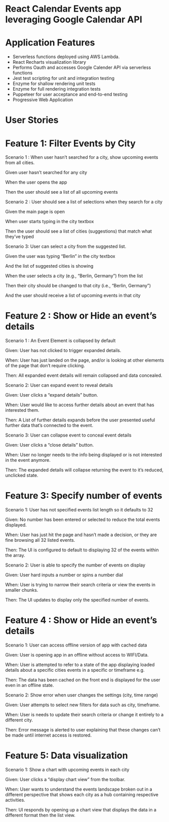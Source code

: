# React Calendar Events app leveraging Google Calendar API 

# Application Features 

- Serverless functions deployed using AWS Lambda. 
- React Recharts visualization library
- Performs Oauth and accesses Google Calender API via serverless functions
- Jest test scripting for unit and integration testing
- Enzyme for shallow rendering unit tests
- Enzyme for full rendering integration tests
- Puppeteer for user acceptance and end-to-end testing 
- Progressive Web Application 


# User Stories

# Feature 1: Filter Events by City

Scenario 1 : When user hasn’t searched for a city, show upcoming events from all cities.

Given user hasn’t searched for any city

When the user opens the app

Then the user should see a list of all upcoming events

Scenario 2 : User should see a list of selections when they search for a city

Given the main page is open

When user starts typing in the city textbox

Then the user should see a list of cities (suggestions) that match what they’ve typed

Scenario 3: User can select a city from the suggested list.

Given the user was typing “Berlin” in the city textbox

And the list of suggested cities is showing

When the user selects a city (e.g., “Berlin, Germany”) from the list

Then their city should be changed to that city (i.e., “Berlin, Germany”)

And the user should receive a list of upcoming events in that city

# Feature 2 : Show or Hide an event’s details

Scenario 1 : An Event Element is collapsed by default

Given: User has not clicked to trigger expanded details.

When: User has just landed on the page, and/or is looking at other elements of the page that don’t require clicking.

Then: All expanded event details will remain collapsed and data concealed.

Scenario 2: User can expand event to reveal details

Given: User clicks a “expand details” button.

When: User would like to access further details about an event that has interested them.

Then: A List of further details expands before the user presented useful further data that’s connected to the event.

Scenario 3: User can collapse event to conceal event details

Given: User clicks a “close details” button.

When: User no longer needs to the info being displayed or is not interested in the event anymore.

Then: The expanded details will collapse returning the event to it’s reduced, unclicked state.

# Feature 3: Specify number of events

Scenario 1: User has not specified events list length so it defaults to 32

Given: No number has been entered or selected to reduce the total events displayed.

When: User has just hit the page and hasn’t made a decision, or they are fine browsing all 32 listed events.

Then: The UI is configured to default to displaying 32 of the events within the array.

Scenario 2: User is able to specify the number of events on display

Given: User hard inputs a number or spins a number dial

When: User is trying to narrow their search criteria or view the events in smaller chunks.

Then: The UI updates to display only the specified number of events.

# Feature 4 : Show or Hide an event’s details

Scenario 1: User can access offline version of app with cached data

Given: User is opening app in an offline without access to WIFI/Data.

When: User is attempted to refer to a state of the app displaying loaded details about a specific cities events in a specific or timeframe e.g.

Then: The data has been cached on the front end is displayed for the user even in an offline state.

Scenario 2: Show error when user changes the settings (city, time range)

Given: User attempts to select new filters for data such as city, timeframe.

When: User is needs to update their search criteria or change it entirely to a different city.

Then: Error message is alerted to user explaining that these changes can’t be made until internet access is restored.

# Feature 5: Data visualization

Scenario 1: Show a chart with upcoming events in each city

Given: User clicks a “display chart view” from the toolbar.

When: User wants to understand the events landscape broken out in a different perspective that shows each city as a hub containing respective activities.

Then: UI responds by opening up a chart view that displays the data in a different format then the list view.
